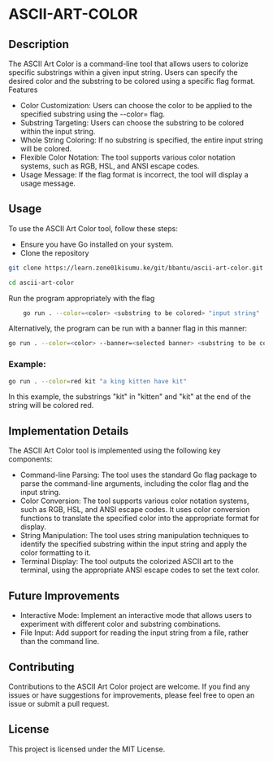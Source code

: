 # ASCII-ART-COLOR

## Description
The ASCII Art Color is a command-line tool that allows users to colorize specific substrings within a given input string. Users can specify the desired color and the substring to be colored using a specific flag format.
Features

- Color Customization: Users can choose the color to be applied to the specified substring using the --color=<color> flag.
- Substring Targeting: Users can choose the substring to be colored within the input string.
- Whole String Coloring: If no substring is specified, the entire input string will be colored.
- Flexible Color Notation: The tool supports various color notation systems, such as RGB, HSL, and ANSI escape codes.
- Usage Message: If the flag format is incorrect, the tool will display a usage message.

## Usage
To use the ASCII Art Color tool, follow these steps:

- Ensure you have Go installed on your system.
- Clone the repository
```bash
git clone https://learn.zone01kisumu.ke/git/bbantu/ascii-art-color.git
```
```bash
cd ascii-art-color
```
Run the program appropriately with the flag
```bash
    go run . --color=<color> <substring to be colored> "input string"
```
Alternatively, the program can be run with a banner flag in this manner:
```bash
go run . --color=<color> --banner=<selected banner> <substring to be colored> "input string"
```
### Example:
```bash
go run . --color=red kit "a king kitten have kit"
```

In this example, the substrings "kit" in "kitten" and "kit" at the end of the string will be colored red.

## Implementation Details
The ASCII Art Color tool is implemented using the following key components:

- Command-line Parsing: The tool uses the standard Go flag package to parse the command-line arguments, including the color flag and the input string.
- Color Conversion: The tool supports various color notation systems, such as RGB, HSL, and ANSI escape codes. It uses color conversion functions to translate the specified color into the appropriate format for display.
- String Manipulation: The tool uses string manipulation techniques to identify the specified substring within the input string and apply the color formatting to it.
- Terminal Display: The tool outputs the colorized ASCII art to the terminal, using the appropriate ANSI escape codes to set the text color.

## Future Improvements

- Interactive Mode: Implement an interactive mode that allows users to experiment with different color and substring combinations.
- File Input: Add support for reading the input string from a file, rather than the command line.


## Contributing
Contributions to the ASCII Art Color project are welcome. If you find any issues or have suggestions for improvements, please feel free to open an issue or submit a pull request.

## License
This project is licensed under the MIT License.